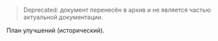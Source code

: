 > Deprecated: документ перенесён в архив и не является частью актуальной документации.

План улучшений (исторический).

